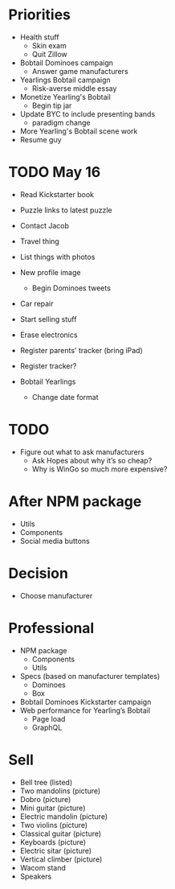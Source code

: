 # Priorities
* Health stuff
    * Skin exam
    * Quit Zillow
* Bobtail Dominoes campaign
    * Answer game manufacturers
* Yearlings Bobtail campaign
    * Risk-averse middle essay
* Monetize Yearling's Bobtail
    * Begin tip jar
* Update BYC to include presenting bands
    * paradigm change
* More Yearling's Bobtail scene work
* Resume guy

# TODO May 16
* Read Kickstarter book
* Puzzle links to latest puzzle
* Contact Jacob
* Travel thing

* List things with photos
* New profile image
    * Begin Dominoes tweets
* Car repair
* Start selling stuff
* Erase electronics
* Register parents' tracker (bring iPad)
* Register tracker?
* Bobtail Yearlings
    * Change date format

# TODO
* Figure out what to ask manufacturers
    * Ask Hopes about why it’s so cheap?
    * Why is WinGo so much more expensive?

# After NPM package
* Utils
* Components
* Social media buttons

# Decision
* Choose manufacturer

# Professional
* NPM package
    * Components
    * Utils
* Specs (based on manufacturer templates)
    * Dominoes
    * Box
* Bobtail Dominoes Kickstarter campaign
* Web performance for Yearling’s Bobtail
    * Page load
    * GraphQL

# Sell
* Bell tree (listed)
* Two mandolins (picture)
* Dobro (picture)
* Mini guitar (picture)
* Electric mandolin (picture)
* Two violins (picture)
* Classical guitar (picture)
* Keyboards (picture)
* Electric sitar (picture)
* Vertical climber (picture)
* Wacom stand
* Speakers